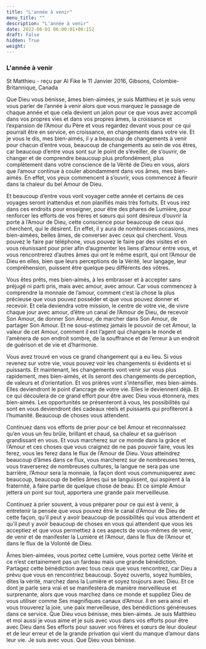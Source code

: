 ```yaml
---
title: "L'année à venir"
menu_title: ""
description: "L'année à venir"
date: 2022-06-01 06:00:01+00:152
draft: False
hidden: True
weight:
---
```

### L'année à venir

St Matthieu - reçu par Al Fike le 11 Janvier 2016, Gibsons, Colombie-Britannique, Canada

Que Dieu vous bénisse, âmes bien-aimées, je suis Matthieu et je suis venu vous parler de l’année à venir alors que vous marquez le passage de chaque année et que cela devient un jalon pour ce que vous avez accompli dans vos propres vies et dans vos propres âmes, la croissance et l’expansion de l’Amour du Père et vous regardez devant vous pour ce qui pourrait être en service, en croissance, en changements dans votre vie. Et je vous le dis, mes bien-aimés, il y a beaucoup de changements à venir pour chacun d’entre vous, beaucoup de changements au sein de vos êtres, car beaucoup d’entre vous sont sur le point de s’éveiller, de s’ouvrir, de changer et de comprendre beaucoup plus profondément, plus complètement dans votre conscience de la Vérité de Dieu en vous, alors que l’amour continue à couler abondamment dans vos âmes, mes bien-aimés. En effet, vos yeux commencent à s’ouvrir, vous commencez à fleurir dans la chaleur du bel Amour de Dieu.

Et beaucoup d’entre vous vont voyager cette année et certains de ces voyages seront inattendus et non planifiés mais très fortuits. Et vous irez dans ces endroits pour enseigner, pour être des phares de Lumière, pour renforcer les efforts de vos frères et sœurs qui sont désireux d’ouvrir la porte à l’Amour de Dieu, cette conscience pour beaucoup de ceux qui cherchent, qui le désirent. En effet, il y aura de nombreuses occasions, mes bien-aimées, belles âmes, de converser avec ceux qui cherchent. Vous pouvez le faire par téléphone, vous pouvez le faire par des visites et en vous réunissant pour prier afin d’augmenter les liens d’amour entre vous, et vous rencontrerez d’autres âmes qui ont le même esprit, qui ont l’Amour de Dieu en elles, bien que leurs perceptions de la Vérité, leur langage, leur compréhension, puissent être quelque peu différents des vôtres.

Vous êtes prêts, mes bien-aimés, à les embrasser et à accepter sans préjugé ni parti pris, mais avec amour, avec amour. Car vous commencez à comprendre la monnaie de l’amour, comment c’est la chose la plus précieuse que vous pouvez posséder et que vous pouvez donner et recevoir. Et cela deviendra votre mission, le centre de votre vie, de vivre chaque jour avec amour, d’être un canal de l’Amour de Dieu, de recevoir Son Amour, de donner Son Amour, de marcher dans Son Amour, de partager Son Amour. Et ne sous-estimez jamais le pouvoir de cet Amour, la valeur de cet Amour, comment il est l’agent qui changera le monde et l’amènera de son endroit sombre, de la souffrance et de l’erreur à un endroit de guérison et de vie et d’harmonie.

Vous avez trouvé en vous ce grand changement qui a eu lieu. Si vous revenez sur votre vie, vous pouvez voir les changements si évidents et si puissants. Et maintenant, les changements vont venir sur vous plus rapidement, mes bien-aimés, et ils seront des changements de perception, de valeurs et d’orientation. Et vos prières vont s’intensifier, mes bien-aimés. Elles deviendront le point d’ancrage de votre vie. Elles le deviennent déjà. Et ce qui découlera de ce grand effort pour être avec Dieu vous étonnera, mes bien-aimés. Les opportunités se présenteront à vous, les possibilités qui sont en vous deviendront des cadeaux réels et puissants qui profiteront à l’humanité. Beaucoup de choses vous attendent.

Continuez dans vos efforts de prier pour ce bel Amour et reconnaissez qu’en vous un feu brûle, brillant et chaud, sa chaleur et sa guérison grandissant en vous. Et vous marcherez sur ce monde dans la grâce et l’Amour et ces choses que vous craignez de ne pas pouvoir faire, vous les ferez, vous les ferez dans le flux de l’Amour de Dieu. Vous atteindrez beaucoup d’âmes dans ce flux, vous marcherez sur de nombreuses terres, vous traverserez de nombreuses cultures, la langue ne sera pas une barrière, l’Amour sera la monnaie, la façon dont vous communiquerez avec beaucoup, beaucoup de belles âmes qui se languissent, qui aspirent à la fraternité, à faire partie de quelque chose de beau. Et ce simple Amour jettera un pont sur tout, apportera une grande paix merveilleuse.

Continuez à prier souvent, à vous préparer pour ce qui est à venir, à entretenir la pensée que vous pouvez être le canal d’Amour de Dieu de cette façon, qu’il peut y avoir beaucoup de possibilités qui vous attendent et qu’il peut y avoir beaucoup de choses en vous qui attendent que vous les acceptiez et que vous permettiez à ces aspects de vous-mêmes de venir, de venir et de manifester la Lumière et l’Amour, dans le flux de l’Amour et dans le flux de la Volonté de Dieu.

Âmes bien-aimées, vous portez cette Lumière, vous portez cette Vérité et ce n’est certainement pas un fardeau mais une grande bénédiction. Partagez cette bénédiction avec tous ceux que vous rencontrez, car Dieu a prévu que vous en rencontriez beaucoup. Soyez ouverts, soyez humbles, dites la vérité, marchez dans la Lumière et soyez toujours avec Dieu. Et ce dont je parle sera vrai et se manifestera de manière merveilleuse et surprenante, alors que vous marchez dans ce monde et suppliez Dieu de vous utiliser comme Ses magnifiques canaux d’Amour. Il en sera ainsi et vous trouverez la joie, une paix merveilleuse, des bénédictions généreuses dans ce service. Que Dieu vous bénisse, mes bien-aimés. Je suis Matthieu et moi aussi je vous aime et je suis avec vous dans vos efforts pour être avec Dieu dans Ses efforts pour sauver vos frères et sœurs de leur douleur et de leur erreur et de la grande privation qui vient du manque d’amour dans leur vie. Je suis avec vous. Que Dieu vous bénisse.



